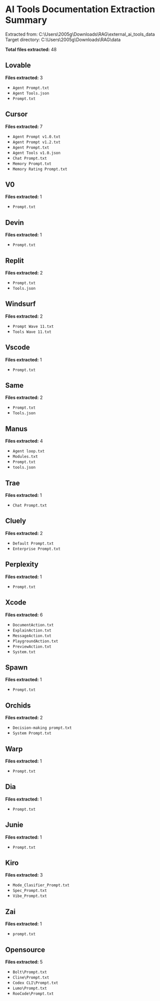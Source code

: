 # AI Tools Documentation Extraction Summary

Extracted from: C:\Users\2005g\Downloads\RAG\external_ai_tools_data
Target directory: C:\Users\2005g\Downloads\RAG\data

**Total files extracted:** 48

## Lovable
**Files extracted:** 3

- `Agent Prompt.txt`
- `Agent Tools.json`
- `Prompt.txt`

## Cursor
**Files extracted:** 7

- `Agent Prompt v1.0.txt`
- `Agent Prompt v1.2.txt`
- `Agent Prompt.txt`
- `Agent Tools v1.0.json`
- `Chat Prompt.txt`
- `Memory Prompt.txt`
- `Memory Rating Prompt.txt`

## V0
**Files extracted:** 1

- `Prompt.txt`

## Devin
**Files extracted:** 1

- `Prompt.txt`

## Replit
**Files extracted:** 2

- `Prompt.txt`
- `Tools.json`

## Windsurf
**Files extracted:** 2

- `Prompt Wave 11.txt`
- `Tools Wave 11.txt`

## Vscode
**Files extracted:** 1

- `Prompt.txt`

## Same
**Files extracted:** 2

- `Prompt.txt`
- `Tools.json`

## Manus
**Files extracted:** 4

- `Agent loop.txt`
- `Modules.txt`
- `Prompt.txt`
- `tools.json`

## Trae
**Files extracted:** 1

- `Chat Prompt.txt`

## Cluely
**Files extracted:** 2

- `Default Prompt.txt`
- `Enterprise Prompt.txt`

## Perplexity
**Files extracted:** 1

- `Prompt.txt`

## Xcode
**Files extracted:** 6

- `DocumentAction.txt`
- `ExplainAction.txt`
- `MessageAction.txt`
- `PlaygroundAction.txt`
- `PreviewAction.txt`
- `System.txt`

## Spawn
**Files extracted:** 1

- `Prompt.txt`

## Orchids
**Files extracted:** 2

- `Decision-making prompt.txt`
- `System Prompt.txt`

## Warp
**Files extracted:** 1

- `Prompt.txt`

## Dia
**Files extracted:** 1

- `Prompt.txt`

## Junie
**Files extracted:** 1

- `Prompt.txt`

## Kiro
**Files extracted:** 3

- `Mode_Clasifier_Prompt.txt`
- `Spec_Prompt.txt`
- `Vibe_Prompt.txt`

## Zai
**Files extracted:** 1

- `prompt.txt`

## Opensource
**Files extracted:** 5

- `Bolt\Prompt.txt`
- `Cline\Prompt.txt`
- `Codex CLI\Prompt.txt`
- `Lumo\Prompt.txt`
- `RooCode\Prompt.txt`

